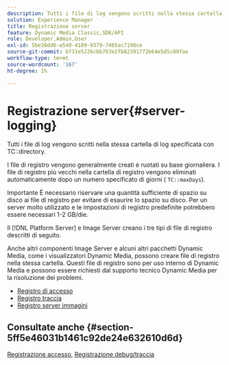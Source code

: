 ```yaml
---
description: Tutti i file di log vengono scritti nella stessa cartella di log specificata con la directory TC.
solution: Experience Manager
title: Registrazione server
feature: Dynamic Media Classic,SDK/API
role: Developer,Admin,User
exl-id: 5be30dd6-e540-4189-9379-7465ac7198ce
source-git-commit: bf31e5226cbb763e2fb82391772b64e5d5c89fae
workflow-type: tm+mt
source-wordcount: '167'
ht-degree: 1%

---
```


# Registrazione server{#server-logging}

Tutti i file di log vengono scritti nella stessa cartella di log specificata con TC::directory.

I file di registro vengono generalmente creati e ruotati su base giornaliera. I file di registro più vecchi nella cartella di registro vengono eliminati automaticamente dopo un numero specificato di giorni ( `TC::maxDays`).

Importante È necessario riservare una quantità sufficiente di spazio su disco ai file di registro per evitare di esaurire lo spazio su disco. Per un server molto utilizzato e le impostazioni di registro predefinite potrebbero essere necessari 1-2 GB/die.

Il [!DNL Platform Server] e Image Server creano i tre tipi di file di registro descritti di seguito.

Anche altri componenti Image Server e alcuni altri pacchetti Dynamic Media, come i visualizzatori Dynamic Media, possono creare file di registro nella stessa cartella. Questi file di registro sono per uso interno di Dynamic Media e possono essere richiesti dal supporto tecnico Dynamic Media per la risoluzione dei problemi.

* [Registro di accesso](c-access-log.md)
* [Registro traccia](c-trace-log.md)
* [Registro server immagini](c-image-server-log.md)

## Consultate anche {#section-5ff5e46031b1461c92de24e632610d6d}

[Registrazione accesso](../../../../is-api/image-serving-api-ref/c-configuration-and-administration/c-server-settings/r-access-logging.md#reference-5d175921c12a48a6be7f722517615d0f), [Registrazione debug/traccia](../../../../is-api/image-serving-api-ref/c-configuration-and-administration/c-server-settings/r-debug-trace-logging.md#reference-4b372f81001849f5b495457da7af8e82)
